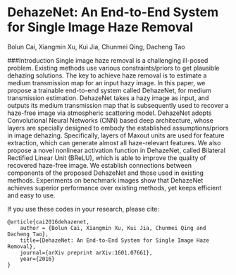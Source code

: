 # DehazeNet: An End-to-End System for Single Image Haze Removal
Bolun Cai, Xiangmin Xu, Kui Jia, Chunmei Qing, Dacheng Tao

###Introduction
Single image haze removal is a challenging ill-posed problem. Existing methods use various constraints/priors to get plausible dehazing solutions. The key to achieve haze removal is to estimate a medium transmission map for an input hazy image. In this paper, we propose a trainable end-to-end system called DehazeNet, for medium transmission estimation. DehazeNet takes a hazy image as input, and outputs its medium transmission map that is subsequently used to recover a haze-free image via atmospheric scattering model. DehazeNet adopts Convolutional Neural Networks (CNN) based deep architecture, whose layers are specially designed to embody the established assumptions/priors in image dehazing. Specifically, layers of Maxout units are used for feature extraction, which can generate almost all haze-relevant features. We also propose a novel nonlinear activation function in DehazeNet, called Bilateral Rectified Linear Unit (BReLU), which is able to improve the quality of recovered haze-free image.  We establish connections between components of the proposed DehazeNet and those used in existing methods. Experiments on benchmark images show that DehazeNet achieves superior performance over existing methods, yet keeps efficient and easy to use.

If you use these codes in your research, please cite:

	@article{cai2016dehazenet,
		author = {Bolun Cai, Xiangmin Xu, Kui Jia, Chunmei Qing and Dacheng Tao},
		title={DehazeNet: An End-to-End System for Single Image Haze Removal},
		journal={arXiv preprint arXiv:1601.07661},
		year={2016}
	}